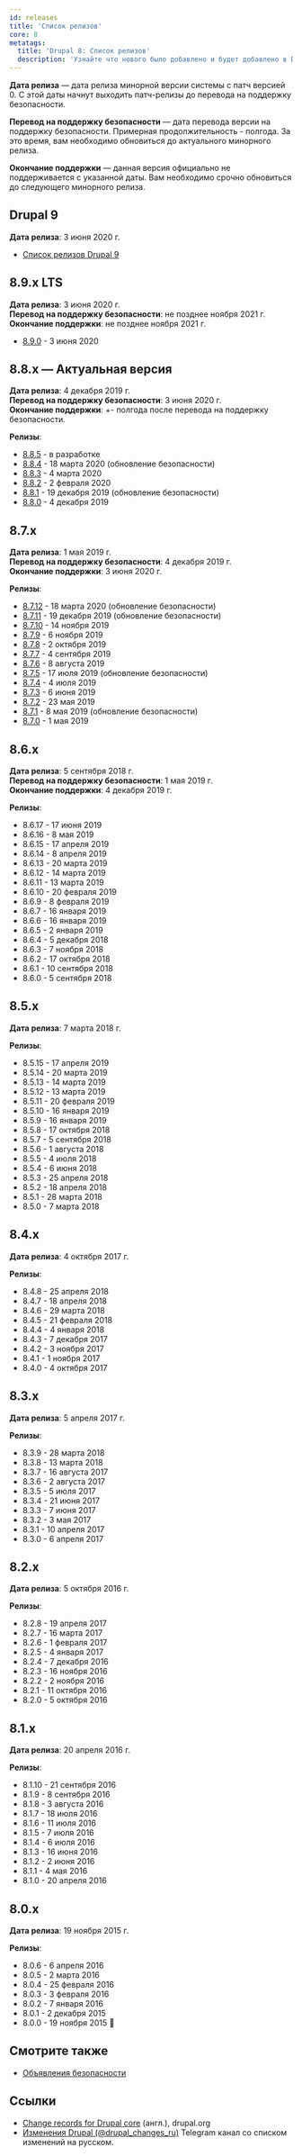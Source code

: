 ```yaml
---
id: releases
title: 'Список релизов'
core: 8
metatags:
  title: 'Drupal 8: Список релизов'
  description: 'Узнайте что нового было добавлено и будет добавлено в Drupal 8.'
---
```


**Дата релиза** — дата релиза минорной версии системы с патч версией 0. С этой даты начнут выходить патч-релизы до перевода на поддержку безопасности.

**Перевод на поддержку безопасности** — дата перевода версии на поддержку безопасности. Примерная продолжительность - полгода. За это время, вам необходимо обновиться до актуального минорного релиза.

**Окончание поддержки** — данная версия официально не поддерживается с указанной даты. Вам необходимо срочно обновиться до следующего минорного релиза.

## Drupal 9

**Дата релиза**: 3 июня 2020 г.

- [Список релизов Drupal 9](../../9/releases/releases.md)

## 8.9.x LTS

**Дата релиза**: 3 июня 2020 г.\
**Перевод на поддержку безопасности**: не позднее ноября 2021 г.\
**Окончание поддержки**: не позднее ноября 2021 г.

- [8.9.0](release-8.9.0.md) - 3 июня 2020

## 8.8.x — Актуальная версия

**Дата релиза**: 4 декабря 2019 г.\
**Перевод на поддержку безопасности**: 3 июня 2020 г.\
**Окончание поддержки**: +- полгода после перевода на поддержку безопасности.

**Релизы**:

- [8.8.5](release-8.8.5.md) - в разработке
- [8.8.4](release-8.8.4.md) - 18 марта 2020 (обновление безопасности)
- [8.8.3](release-8.8.3.md) - 4 марта 2020
- [8.8.2](release-8.8.2.md) - 2 февраля 2020
- [8.8.1](release-8.8.1.md) - 19 декабря 2019 (обновление безопасности)
- [8.8.0](release-8.8.0.md) - 4 декабря 2019

## 8.7.x

**Дата релиза**: 1 мая 2019 г.\
**Перевод на поддержку безопасности**: 4 декабря 2019 г.\
**Окончание поддержки**: 3 июня 2020 г.

**Релизы**:

- [8.7.12](release-8.7.12.md) - 18 марта 2020 (обновление безопасности)
- [8.7.11](release-8.7.11.md) - 19 декабря 2019 (обновление безопасности)
- [8.7.10](release-8.7.10.md) - 14 ноября 2019
- [8.7.9](release-8.7.9.md) - 6 ноября 2019
- [8.7.8](release-8.7.8.md) - 2 октября 2019
- [8.7.7](release-8.7.7.md) - 4 сентября 2019
- [8.7.6](release-8.7.6.md) - 8 августа 2019
- [8.7.5](release-8.7.5.md) - 17 июля 2019 (обновление безопасности)
- [8.7.4](release-8.7.4.md) - 4 июля 2019
- [8.7.3](release-8.7.3.md) - 6 июня 2019
- [8.7.2](release-8.7.2.md) - 23 мая 2019
- [8.7.1](release-8.7.1.md) - 8 мая 2019 (обновление безопасности)
- [8.7.0](release-8.7.0.md) - 1 мая 2019

## 8.6.x

**Дата релиза**: 5 сентября 2018 г.\
**Перевод на поддержку безопасности**: 1 мая 2019 г.\
**Окончание поддержки**: 4 декабря 2019 г.

**Релизы**:

- 8.6.17 - 17 июня 2019
- 8.6.16 - 8 мая 2019
- 8.6.15 - 17 апреля 2019
- 8.6.14 - 8 апреля 2019
- 8.6.13 - 20 марта 2019
- 8.6.12 - 14 марта 2019
- 8.6.11 - 13 марта 2019
- 8.6.10 - 20 февраля 2019
- 8.6.9 - 8 февраля 2019
- 8.6.7 - 16 января 2019
- 8.6.6 - 16 января 2019
- 8.6.5 - 2 января 2019
- 8.6.4 - 5 декабря 2018
- 8.6.3 - 7 ноября 2018
- 8.6.2 - 17 октября 2018
- 8.6.1 - 10 сентября 2018
- 8.6.0 - 5 сентября 2018

## 8.5.x

**Дата релиза**: 7 марта 2018 г.

**Релизы**:

- 8.5.15 - 17 апреля 2019
- 8.5.14 - 20 марта 2019
- 8.5.13 - 14 марта 2019
- 8.5.12 - 13 марта 2019
- 8.5.11 - 20 февраля 2019
- 8.5.10 - 16 января 2019
- 8.5.9 - 16 января 2019
- 8.5.8 - 17 октября 2018
- 8.5.7 - 5 сентября 2018
- 8.5.6 - 1 августа 2018
- 8.5.5 - 4 июля 2018
- 8.5.4 - 6 июня 2018
- 8.5.3 - 25 апреля 2018
- 8.5.2 - 18 апреля 2018
- 8.5.1 - 28 марта 2018
- 8.5.0 - 7 марта 2018

## 8.4.x

**Дата релиза**: 4 октября 2017 г.

**Релизы**:

- 8.4.8 - 25 апреля 2018
- 8.4.7 - 18 апреля 2018
- 8.4.6 - 29 марта 2018
- 8.4.5 - 21 февраля 2018
- 8.4.4 - 4 января 2018
- 8.4.3 - 7 декабря 2017
- 8.4.2 - 3 ноября 2017
- 8.4.1 - 1 ноября 2017
- 8.4.0 - 4 октября 2017

## 8.3.x

**Дата релиза**: 5 апреля 2017 г.

**Релизы**:

- 8.3.9 - 28 марта 2018
- 8.3.8 - 13 марта 2018
- 8.3.7 - 16 августа 2017
- 8.3.6 - 2 августа 2017
- 8.3.5 - 5 июля 2017
- 8.3.4 - 21 июня 2017
- 8.3.3 - 7 июня 2017
- 8.3.2 - 3 мая 2017
- 8.3.1 - 10 апреля 2017
- 8.3.0 - 6 апреля 2017

## 8.2.x

**Дата релиза**: 5 октября 2016 г.

**Релизы**:

- 8.2.8 - 19 апреля 2017
- 8.2.7 - 16 марта 2017
- 8.2.6 - 1 февраля 2017
- 8.2.5 - 4 января 2017
- 8.2.4 - 7 декабря 2016
- 8.2.3 - 16 ноября 2016
- 8.2.2 - 2 ноября 2016
- 8.2.1 - 11 октября 2016
- 8.2.0 - 5 октября 2016

## 8.1.x

**Дата релиза**: 20 апреля 2016 г.

**Релизы**:

- 8.1.10 - 21 сентября 2016
- 8.1.9 - 8 сентября 2016
- 8.1.8 - 3 августа 2016
- 8.1.7 - 18 июля 2016
- 8.1.6 - 11 июля 2016
- 8.1.5 - 7 июля 2016
- 8.1.4 - 6 июля 2016
- 8.1.3 - 16 июня 2016
- 8.1.2 - 2 июня 2016
- 8.1.1 - 4 мая 2016
- 8.1.0 - 20 апреля 2016

## 8.0.x

**Дата релиза**: 19 ноября 2015 г.

**Релизы**:

- 8.0.6 - 6 апреля 2016
- 8.0.5 - 2 марта 2016
- 8.0.4 - 25 февраля 2016
- 8.0.3 - 3 февраля 2016
- 8.0.2 - 7 января 2016
- 8.0.1 - 2 декабря 2015
- 8.0.0 - 19 ноября 2015 🍾

## Смотрите также

- [Объявления безопасности](../../security/security.md)

## Ссылки

- [Change records for Drupal core](https://www.drupal.org/list-changes/drupal) (англ.), drupal.org
- [Изменения Drupal (@drupal_changes_ru)](https://t.me/drupal_changes_ru) Telegram канал со списком изменений на русском.